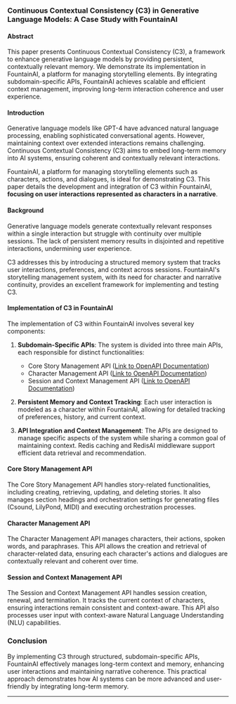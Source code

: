 ### Continuous Contextual Consistency (C3) in Generative Language Models: A Case Study with FountainAI

#### Abstract

This paper presents Continuous Contextual Consistency (C3), a framework to enhance generative language models by providing persistent, contextually relevant memory. We demonstrate its implementation in FountainAI, a platform for managing storytelling elements. By integrating subdomain-specific APIs, FountainAI achieves scalable and efficient context management, improving long-term interaction coherence and user experience.

#### Introduction

Generative language models like GPT-4 have advanced natural language processing, enabling sophisticated conversational agents. However, maintaining context over extended interactions remains challenging. Continuous Contextual Consistency (C3) aims to embed long-term memory into AI systems, ensuring coherent and contextually relevant interactions.

FountainAI, a platform for managing storytelling elements such as characters, actions, and dialogues, is ideal for demonstrating C3. This paper details the development and integration of C3 within FountainAI, **focusing on user interactions represented as characters in a narrative**.

#### Background

Generative language models generate contextually relevant responses within a single interaction but struggle with continuity over multiple sessions. The lack of persistent memory results in disjointed and repetitive interactions, undermining user experience.

C3 addresses this by introducing a structured memory system that tracks user interactions, preferences, and context across sessions. FountainAI's storytelling management system, with its need for character and narrative continuity, provides an excellent framework for implementing and testing C3.

#### Implementation of C3 in FountainAI

The implementation of C3 within FountainAI involves several key components:

1. **Subdomain-Specific APIs**: The system is divided into three main APIs, each responsible for distinct functionalities:
   - Core Story Management API ([Link to OpenAPI Documentation](https://Contexter.github.io/FountainAI-API-Docs/core.html))
   - Character Management API ([Link to OpenAPI Documentation](https://Contexter.github.io/FountainAI-API-Docs/character.html))
   - Session and Context Management API ([Link to OpenAPI Documentation](https://Contexter.github.io/FountainAI-API-Docs/session.html))

2. **Persistent Memory and Context Tracking**: Each user interaction is modeled as a character within FountainAI, allowing for detailed tracking of preferences, history, and current context.

3. **API Integration and Context Management**: The APIs are designed to manage specific aspects of the system while sharing a common goal of maintaining context. Redis caching and RedisAI middleware support efficient data retrieval and recommendation.

#### Core Story Management API

The Core Story Management API handles story-related functionalities, including creating, retrieving, updating, and deleting stories. It also manages section headings and orchestration settings for generating files (Csound, LilyPond, MIDI) and executing orchestration processes.

#### Character Management API

The Character Management API manages characters, their actions, spoken words, and paraphrases. This API allows the creation and retrieval of character-related data, ensuring each character's actions and dialogues are contextually relevant and coherent over time.

#### Session and Context Management API

The Session and Context Management API handles session creation, renewal, and termination. It tracks the current context of characters, ensuring interactions remain consistent and context-aware. This API also processes user input with context-aware Natural Language Understanding (NLU) capabilities.

### Conclusion

By implementing C3 through structured, subdomain-specific APIs, FountainAI effectively manages long-term context and memory, enhancing user interactions and maintaining narrative coherence. This practical approach demonstrates how AI systems can be more advanced and user-friendly by integrating long-term memory.

---